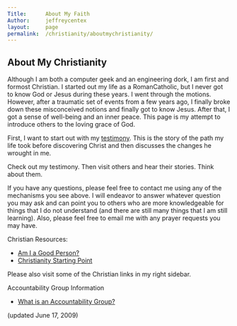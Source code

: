 ```yaml
---
Title:      About My Faith
Author:     jeffreycentex
layout:     page
permalink:  /christianity/aboutmychristianity/
---
```

## About My Christianity

Although I am both a computer geek and an engineering dork, I am first and formost Christian. I started out my life as a RomanCatholic, but I never got to know God or Jesus during these years. I went through the motions. However, after a traumatic set of events from a few years ago, I finally broke down these misconceived notions and finally got to know Jesus. After that, I got a sense of well-being and an inner peace. This page is my attempt to introduce others to the loving grace of God.

First, I want to start out with my [testimony][]. This is the story of the path my life took before discovering Christ and then discusses the changes he wrought in me.

Check out my testimony. Then visit others and hear their stories. Think about them.

If you have any questions, please feel free to contact me using any of the mechanisms you see above. I will endeavor to answer whatever question you may ask and can point you to others who are more knowledgeable for things that I do not understand (and there are still many things that I am still learning). Also, please feel free to email me with any prayer requests you may have.

Christian Resources:

-   [Am I a Good Person?][]
-   [Christianity Starting Point][]

Please also visit some of the Christian links in my right sidebar.

Accountability Group Information

-   [What is an Accountability Group?][]

(updated June 17, 2009)

  [testimony]: /testimony
  [Am I a Good Person?]: http://www.needgod.com/004.shtml
  [Christianity Starting Point]: http://www.livingwaters.com/start.shtml
  [What is an Accountability Group?]: /accountability-public
